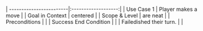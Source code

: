 | ------------------------|:-------------------:|
| Use Case 1              | Player makes a move |
| Goal in Context         | centered            |
| Scope & Level           | are neat            |
| Preconditions           |                     |
| Success End Condition   |                     |
| Failedished their turn. |                     |
